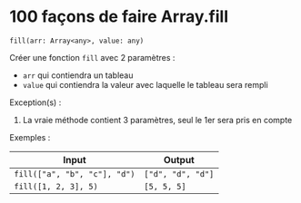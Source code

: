# 100 façons de faire Array.fill

`fill(arr: Array<any>, value: any)`

Créer une fonction `fill` avec 2 paramètres :

- `arr` qui contiendra un tableau
- `value` qui contiendra la valeur avec laquelle le tableau sera rempli

Exception(s) :

1. La vraie méthode contient 3 paramètres, seul le 1er sera pris en compte

Exemples :

| Input                        | Output            |
| ---------------------------- | ----------------- |
| `fill(["a", "b", "c"], "d")` | `["d", "d", "d"]` |
| `fill([1, 2, 3], 5)`         | `[5, 5, 5]`       |
